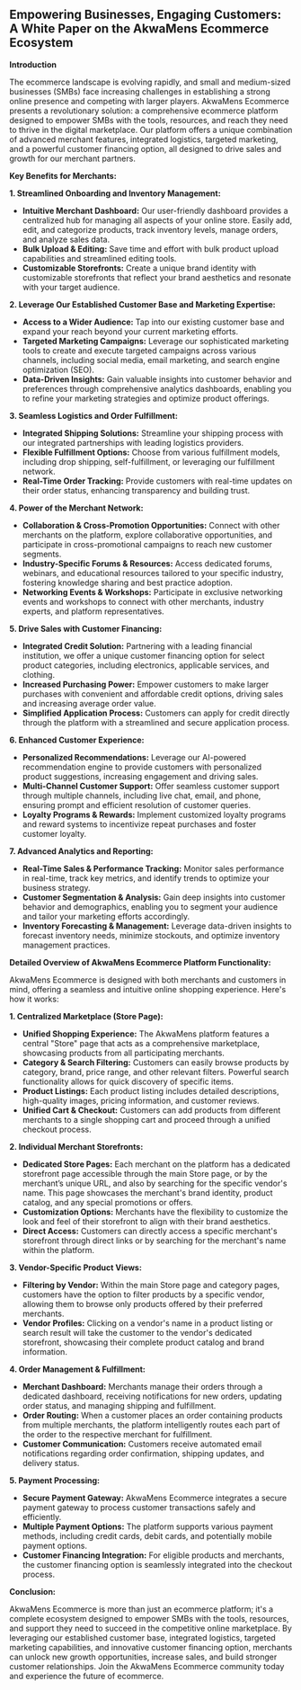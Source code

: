 ## Empowering Businesses, Engaging Customers: A White Paper on the AkwaMens Ecommerce Ecosystem

**Introduction**

The ecommerce landscape is evolving rapidly, and small and medium-sized businesses (SMBs) face increasing challenges in establishing a strong online presence and competing with larger players. AkwaMens Ecommerce presents a revolutionary solution: a comprehensive ecommerce platform designed to empower SMBs with the tools, resources, and reach they need to thrive in the digital marketplace. Our platform offers a unique combination of advanced merchant features, integrated logistics, targeted marketing, and a powerful customer financing option, all designed to drive sales and growth for our merchant partners.

**Key Benefits for Merchants:**

**1. Streamlined Onboarding and Inventory Management:**

* **Intuitive Merchant Dashboard:** Our user-friendly dashboard provides a centralized hub for managing all aspects of your online store. Easily add, edit, and categorize products, track inventory levels, manage orders, and analyze sales data.
* **Bulk Upload & Editing:**  Save time and effort with bulk product upload capabilities and streamlined editing tools. 
* **Customizable Storefronts:** Create a unique brand identity with customizable storefronts that reflect your brand aesthetics and resonate with your target audience.

**2. Leverage Our Established Customer Base and Marketing Expertise:**

* **Access to a Wider Audience:**  Tap into our existing customer base and expand your reach beyond your current marketing efforts. 
* **Targeted Marketing Campaigns:** Leverage our sophisticated marketing tools to create and execute targeted campaigns across various channels, including social media, email marketing, and search engine optimization (SEO). 
* **Data-Driven Insights:** Gain valuable insights into customer behavior and preferences through comprehensive analytics dashboards, enabling you to refine your marketing strategies and optimize product offerings.

**3. Seamless Logistics and Order Fulfillment:**

* **Integrated Shipping Solutions:** Streamline your shipping process with our integrated partnerships with leading logistics providers. 
* **Flexible Fulfillment Options:** Choose from various fulfillment models, including drop shipping, self-fulfillment, or leveraging our fulfillment network.
* **Real-Time Order Tracking:** Provide customers with real-time updates on their order status, enhancing transparency and building trust.

**4. Power of the Merchant Network:**

* **Collaboration & Cross-Promotion Opportunities:** Connect with other merchants on the platform, explore collaborative opportunities, and participate in cross-promotional campaigns to reach new customer segments.
* **Industry-Specific Forums & Resources:**  Access dedicated forums, webinars, and educational resources tailored to your specific industry, fostering knowledge sharing and best practice adoption.
* **Networking Events & Workshops:** Participate in exclusive networking events and workshops to connect with other merchants, industry experts, and platform representatives.

**5. Drive Sales with Customer Financing:**

* **Integrated Credit Solution:** Partnering with a leading financial institution, we offer a unique customer financing option for select product categories, including electronics, applicable services, and clothing. 
* **Increased Purchasing Power:** Empower customers to make larger purchases with convenient and affordable credit options, driving sales and increasing average order value.
* **Simplified Application Process:** Customers can apply for credit directly through the platform with a streamlined and secure application process.

**6. Enhanced Customer Experience:**

* **Personalized Recommendations:** Leverage our AI-powered recommendation engine to provide customers with personalized product suggestions, increasing engagement and driving sales.
* **Multi-Channel Customer Support:** Offer seamless customer support through multiple channels, including live chat, email, and phone, ensuring prompt and efficient resolution of customer queries.
* **Loyalty Programs & Rewards:** Implement customized loyalty programs and reward systems to incentivize repeat purchases and foster customer loyalty.

**7. Advanced Analytics and Reporting:**

* **Real-Time Sales & Performance Tracking:** Monitor sales performance in real-time, track key metrics, and identify trends to optimize your business strategy.
* **Customer Segmentation & Analysis:** Gain deep insights into customer behavior and demographics, enabling you to segment your audience and tailor your marketing efforts accordingly.
* **Inventory Forecasting & Management:** Leverage data-driven insights to forecast inventory needs, minimize stockouts, and optimize inventory management practices.

**Detailed Overview of AkwaMens Ecommerce Platform Functionality:**

AkwaMens Ecommerce is designed with both merchants and customers in mind, offering a seamless and intuitive online shopping experience. Here's how it works:

**1. Centralized Marketplace (Store Page):**

* **Unified Shopping Experience:**  The AkwaMens platform features a central "Store" page that acts as a comprehensive marketplace, showcasing products from all participating merchants.
* **Category & Search Filtering:** Customers can easily browse products by category, brand, price range, and other relevant filters. Powerful search functionality allows for quick discovery of specific items.
* **Product Listings:** Each product listing includes detailed descriptions, high-quality images, pricing information, and customer reviews.
* **Unified Cart & Checkout:**  Customers can add products from different merchants to a single shopping cart and proceed through a unified checkout process.

**2. Individual Merchant Storefronts:**

* **Dedicated Store Pages:**  Each merchant on the platform has a dedicated storefront page accessible through the main Store page, or by the merchant’s unique URL, and also by searching for the specific vendor's name. This page showcases the merchant's brand identity, product catalog, and any special promotions or offers.
* **Customization Options:** Merchants have the flexibility to customize the look and feel of their storefront to align with their brand aesthetics.
* **Direct Access:** Customers can directly access a specific merchant's storefront through direct links or by searching for the merchant's name within the platform.

**3. Vendor-Specific Product Views:**

* **Filtering by Vendor:** Within the main Store page and category pages, customers have the option to filter products by a specific vendor, allowing them to browse only products offered by their preferred merchants.
* **Vendor Profiles:** Clicking on a vendor's name in a product listing or search result will take the customer to the vendor's dedicated storefront, showcasing their complete product catalog and brand information.

**4. Order Management & Fulfillment:**

* **Merchant Dashboard:**  Merchants manage their orders through a dedicated dashboard, receiving notifications for new orders, updating order status, and managing shipping and fulfillment.
* **Order Routing:**  When a customer places an order containing products from multiple merchants, the platform intelligently routes each part of the order to the respective merchant for fulfillment.
* **Customer Communication:**  Customers receive automated email notifications regarding order confirmation, shipping updates, and delivery status.

**5. Payment Processing:**

* **Secure Payment Gateway:** AkwaMens Ecommerce integrates a secure payment gateway to process customer transactions safely and efficiently.
* **Multiple Payment Options:** The platform supports various payment methods, including credit cards, debit cards, and potentially mobile payment options.
* **Customer Financing Integration:** For eligible products and merchants, the customer financing option is seamlessly integrated into the checkout process.

**Conclusion:**

AkwaMens Ecommerce is more than just an ecommerce platform; it's a complete ecosystem designed to empower SMBs with the tools, resources, and support they need to succeed in the competitive online marketplace. By leveraging our established customer base, integrated logistics, targeted marketing capabilities, and innovative customer financing option, merchants can unlock new growth opportunities, increase sales, and build stronger customer relationships. Join the AkwaMens Ecommerce community today and experience the future of ecommerce.